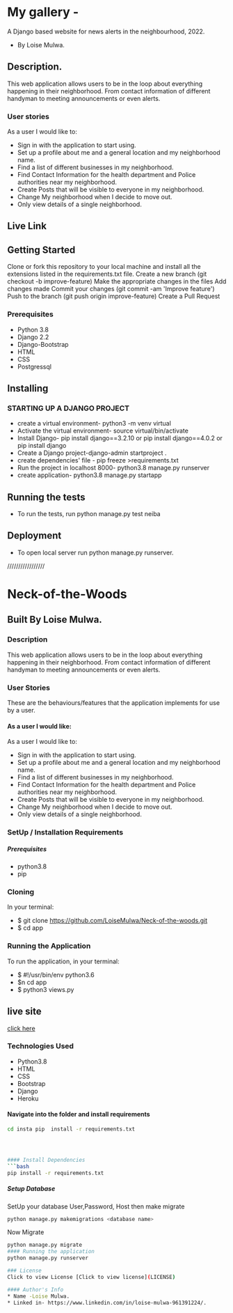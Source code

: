 # My gallery - 
A Django based  website for news alerts in the neighbourhood, 2022.
* By Loise Mulwa.


## Description.
This  web application  allows users to be in the loop about everything happening in their neighborhood. From contact information of different handyman to meeting announcements or even alerts. 

### User stories
As a user I would like to:

* Sign in with the application to start using.
* Set up a profile about me and a general location and my neighborhood name.
* Find a list of different businesses in my neighborhood.
* Find Contact Information for the health department and Police authorities near my neighborhood.
* Create Posts that will be visible to everyone in my neighborhood.
* Change My neighborhood when I decide to move out.
* Only view details of a single neighborhood.


## Live Link



## Getting Started
Clone or fork this repository to your local machine and install all the extensions listed in the requirements.txt file.
Create a new branch (git checkout -b improve-feature)
Make the appropriate changes in the files
Add changes made
Commit your changes (git commit -am 'Improve feature')
Push to the branch (git push origin improve-feature)
Create a Pull Request


### Prerequisites
* Python 3.8
* Django 2.2
* Django-Bootstrap
* HTML
* CSS
* Postgressql


## Installing
### STARTING UP A DJANGO PROJECT
 * create a virtual environment- python3 -m venv virtual
 * Activate the virtual environment- source virtual/bin/activate
 * Install Django- pip install django==3.2.10 or pip install django==4.0.2 or  pip install django
* Create a Django project-django-admin startproject <project name> .
* create dependencies' file - pip freeze >requirements.txt
* Run the project in localhost 8000- python3.8 manage.py runserver
* create application- python3.8 manage.py startapp <app name>


## Running the tests

* To run the tests, run python manage.py test neiba

## Deployment

* To open local server run python manage.py runserver.

/////////////////
# Neck-of-the-Woods
## Built By Loise Mulwa.
### Description
This  web application  allows users to be in the loop about everything happening in their neighborhood. From contact information of different handyman to meeting announcements or even alerts. 
### User Stories
These are the behaviours/features that the application implements for use by a user.

#### As a user I would like:
As a user I would like to:

* Sign in with the application to start using.
* Set up a profile about me and a general location and my neighborhood name.
* Find a list of different businesses in my neighborhood.
* Find Contact Information for the health department and Police authorities near my neighborhood.
* Create Posts that will be visible to everyone in my neighborhood.
* Change My neighborhood when I decide to move out.
* Only view details of a single neighborhood.








### SetUp / Installation Requirements
##### Prerequisites
* python3.8
* pip

### Cloning
In your terminal:

 * $ git clone https://github.com/LoiseMulwa/Neck-of-the-woods.git
 * $ cd app
 
### Running the Application
To run the application, in your terminal:
 * $ #!/usr/bin/env python3.6
 * $n cd app
 * $ python3 views.py
## live site
 [click here]()

### Technologies Used
* Python3.8
* HTML
* CSS
* Bootstrap
* Django
* Heroku

#### Navigate into the folder and install requirements  
 ```bash 
cd insta pip  install -r requirements.txt 




#### Install Dependencies  
 ```bash 
 pip install -r requirements.txt 

```  


##### Setup Database  
  SetUp your database User,Password, Host then make migrate  
 ```bash 
python manage.py makemigrations <database name>
 ``` 
 Now Migrate  
 ```bash 
 python manage.py migrate 
 #### Running the application
python manage.py runserver

### License
Click to view License [Click to view license](LICENSE)
 
#### Author's Info
* Name -Loise Mulwa.
* Linked in- https://www.linkedin.com/in/loise-mulwa-961391224/.

 






